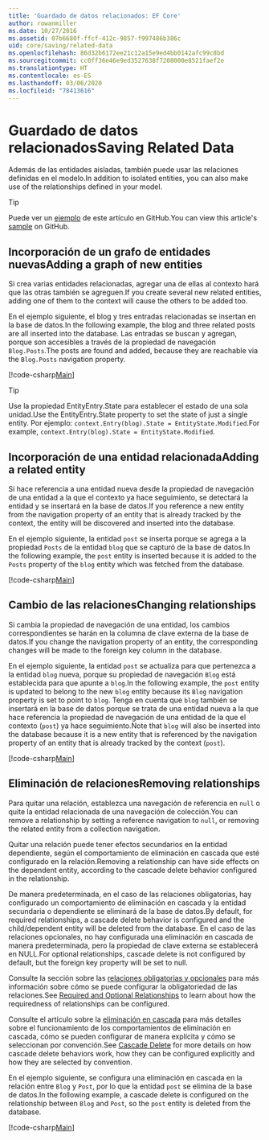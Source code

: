```yaml
---
title: 'Guardado de datos relacionados: EF Core'
author: rowanmiller
ms.date: 10/27/2016
ms.assetid: 07b6680f-ffcf-412c-9857-f997486b386c
uid: core/saving/related-data
ms.openlocfilehash: 86d32b6172ee21c12a15e9ed4bb0142afc99c8bd
ms.sourcegitcommit: cc0ff36e46e9ed3527638f7208000e8521faef2e
ms.translationtype: HT
ms.contentlocale: es-ES
ms.lasthandoff: 03/06/2020
ms.locfileid: "78413616"
---
```

# <a name="saving-related-data"></a><span data-ttu-id="c7d3d-102">Guardado de datos relacionados</span><span class="sxs-lookup"><span data-stu-id="c7d3d-102">Saving Related Data</span></span>

<span data-ttu-id="c7d3d-103">Además de las entidades aisladas, también puede usar las relaciones definidas en el modelo.</span><span class="sxs-lookup"><span data-stu-id="c7d3d-103">In addition to isolated entities, you can also make use of the relationships defined in your model.</span></span>

> [!TIP]  
> <span data-ttu-id="c7d3d-104">Puede ver un [ejemplo](https://github.com/dotnet/EntityFramework.Docs/tree/master/samples/core/Saving/RelatedData/) de este artículo en GitHub.</span><span class="sxs-lookup"><span data-stu-id="c7d3d-104">You can view this article's [sample](https://github.com/dotnet/EntityFramework.Docs/tree/master/samples/core/Saving/RelatedData/) on GitHub.</span></span>

## <a name="adding-a-graph-of-new-entities"></a><span data-ttu-id="c7d3d-105">Incorporación de un grafo de entidades nuevas</span><span class="sxs-lookup"><span data-stu-id="c7d3d-105">Adding a graph of new entities</span></span>

<span data-ttu-id="c7d3d-106">Si crea varias entidades relacionadas, agregar una de ellas al contexto hará que las otras también se agreguen.</span><span class="sxs-lookup"><span data-stu-id="c7d3d-106">If you create several new related entities, adding one of them to the context will cause the others to be added too.</span></span>

<span data-ttu-id="c7d3d-107">En el ejemplo siguiente, el blog y tres entradas relacionadas se insertan en la base de datos.</span><span class="sxs-lookup"><span data-stu-id="c7d3d-107">In the following example, the blog and three related posts are all inserted into the database.</span></span> <span data-ttu-id="c7d3d-108">Las entradas se buscan y agregan, porque son accesibles a través de la propiedad de navegación `Blog.Posts`.</span><span class="sxs-lookup"><span data-stu-id="c7d3d-108">The posts are found and added, because they are reachable via the `Blog.Posts` navigation property.</span></span>

[!code-csharp[Main](../../../samples/core/Saving/RelatedData/Sample.cs#AddingGraphOfEntities)]

> [!TIP]  
> <span data-ttu-id="c7d3d-109">Use la propiedad EntityEntry.State para establecer el estado de una sola unidad.</span><span class="sxs-lookup"><span data-stu-id="c7d3d-109">Use the EntityEntry.State property to set the state of just a single entity.</span></span> <span data-ttu-id="c7d3d-110">Por ejemplo: `context.Entry(blog).State = EntityState.Modified`.</span><span class="sxs-lookup"><span data-stu-id="c7d3d-110">For example, `context.Entry(blog).State = EntityState.Modified`.</span></span>

## <a name="adding-a-related-entity"></a><span data-ttu-id="c7d3d-111">Incorporación de una entidad relacionada</span><span class="sxs-lookup"><span data-stu-id="c7d3d-111">Adding a related entity</span></span>

<span data-ttu-id="c7d3d-112">Si hace referencia a una entidad nueva desde la propiedad de navegación de una entidad a la que el contexto ya hace seguimiento, se detectará la entidad y se insertará en la base de datos.</span><span class="sxs-lookup"><span data-stu-id="c7d3d-112">If you reference a new entity from the navigation property of an entity that is already tracked by the context, the entity will be discovered and inserted into the database.</span></span>

<span data-ttu-id="c7d3d-113">En el ejemplo siguiente, la entidad `post` se inserta porque se agrega a la propiedad `Posts` de la entidad `blog` que se capturó de la base de datos.</span><span class="sxs-lookup"><span data-stu-id="c7d3d-113">In the following example, the `post` entity is inserted because it is added to the `Posts` property of the `blog` entity which was fetched from the database.</span></span>

[!code-csharp[Main](../../../samples/core/Saving/RelatedData/Sample.cs#AddingRelatedEntity)]

## <a name="changing-relationships"></a><span data-ttu-id="c7d3d-114">Cambio de las relaciones</span><span class="sxs-lookup"><span data-stu-id="c7d3d-114">Changing relationships</span></span>

<span data-ttu-id="c7d3d-115">Si cambia la propiedad de navegación de una entidad, los cambios correspondientes se harán en la columna de clave externa de la base de datos.</span><span class="sxs-lookup"><span data-stu-id="c7d3d-115">If you change the navigation property of an entity, the corresponding changes will be made to the foreign key column in the database.</span></span>

<span data-ttu-id="c7d3d-116">En el ejemplo siguiente, la entidad `post` se actualiza para que pertenezca a la entidad `blog` nueva, porque su propiedad de navegación `Blog` está establecida para que apunte a `blog`.</span><span class="sxs-lookup"><span data-stu-id="c7d3d-116">In the following example, the `post` entity is updated to belong to the new `blog` entity because its `Blog` navigation property is set to point to `blog`.</span></span> <span data-ttu-id="c7d3d-117">Tenga en cuenta que `blog` también se insertará en la base de datos porque se trata de una entidad nueva a la que hace referencia la propiedad de navegación de una entidad de la que el contexto (`post`) ya hace seguimiento.</span><span class="sxs-lookup"><span data-stu-id="c7d3d-117">Note that `blog` will also be inserted into the database because it is a new entity that is referenced by the navigation property of an entity that is already tracked by the context (`post`).</span></span>

[!code-csharp[Main](../../../samples/core/Saving/RelatedData/Sample.cs#ChangingRelationships)]

## <a name="removing-relationships"></a><span data-ttu-id="c7d3d-118">Eliminación de relaciones</span><span class="sxs-lookup"><span data-stu-id="c7d3d-118">Removing relationships</span></span>

<span data-ttu-id="c7d3d-119">Para quitar una relación, establezca una navegación de referencia en `null` o quite la entidad relacionada de una navegación de colección.</span><span class="sxs-lookup"><span data-stu-id="c7d3d-119">You can remove a relationship by setting a reference navigation to `null`, or removing the related entity from a collection navigation.</span></span>

<span data-ttu-id="c7d3d-120">Quitar una relación puede tener efectos secundarios en la entidad dependiente, según el comportamiento de eliminación en cascada que esté configurado en la relación.</span><span class="sxs-lookup"><span data-stu-id="c7d3d-120">Removing a relationship can have side effects on the dependent entity, according to the cascade delete behavior configured in the relationship.</span></span>

<span data-ttu-id="c7d3d-121">De manera predeterminada, en el caso de las relaciones obligatorias, hay configurado un comportamiento de eliminación en cascada y la entidad secundaria o dependiente se eliminará de la base de datos.</span><span class="sxs-lookup"><span data-stu-id="c7d3d-121">By default, for required relationships, a cascade delete behavior is configured and the child/dependent entity will be deleted from the database.</span></span> <span data-ttu-id="c7d3d-122">En el caso de las relaciones opcionales, no hay configurada una eliminación en cascada de manera predeterminada, pero la propiedad de clave externa se establecerá en NULL.</span><span class="sxs-lookup"><span data-stu-id="c7d3d-122">For optional relationships, cascade delete is not configured by default, but the foreign key property will be set to null.</span></span>

<span data-ttu-id="c7d3d-123">Consulte la sección sobre las [relaciones obligatorias y opcionales](../modeling/relationships.md#required-and-optional-relationships) para más información sobre cómo se puede configurar la obligatoriedad de las relaciones.</span><span class="sxs-lookup"><span data-stu-id="c7d3d-123">See [Required and Optional Relationships](../modeling/relationships.md#required-and-optional-relationships) to learn about how the requiredness of relationships can be configured.</span></span>

<span data-ttu-id="c7d3d-124">Consulte el artículo sobre la [eliminación en cascada](cascade-delete.md) para más detalles sobre el funcionamiento de los comportamientos de eliminación en cascada, cómo se pueden configurar de manera explícita y cómo se seleccionan por convención.</span><span class="sxs-lookup"><span data-stu-id="c7d3d-124">See [Cascade Delete](cascade-delete.md) for more details on how cascade delete behaviors work, how they can be configured explicitly and  how they are selected by convention.</span></span>

<span data-ttu-id="c7d3d-125">En el ejemplo siguiente, se configura una eliminación en cascada en la relación entre `Blog` y `Post`, por lo que la entidad `post` se elimina de la base de datos.</span><span class="sxs-lookup"><span data-stu-id="c7d3d-125">In the following example, a cascade delete is configured on the relationship between `Blog` and `Post`, so the `post` entity is deleted from the database.</span></span>

[!code-csharp[Main](../../../samples/core/Saving/RelatedData/Sample.cs#RemovingRelationships)]

